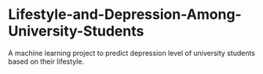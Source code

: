 # Lifestyle-and-Depression-Among-University-Students
A machine learning project to predict depression level of university students based on their lifestyle.
